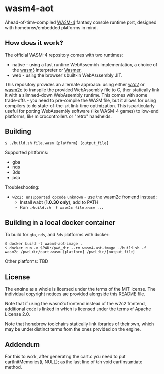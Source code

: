 # wasm4-aot

Ahead-of-time-compiled [WASM-4](https://wasm4.org/) fantasy console runtime port, designed with homebrew/embedded platforms in mind.

## How does it work?

The official WASM-4 repository comes with two runtimes:

  * native - using a fast runtime WebAssembly implementation, a choice of the [wasm3](https://github.com/wasm3/wasm3) interpreter or [Wasmer](https://github.com/wasmerio/wasmer),
  * web - using the browser's built-in WebAsssembly JIT.

This repository provides an alternate approach: using either [w2c2](https://github.com/turbolent/w2c2) or [wasm2c](https://github.com/WebAssembly/wabt/tree/main/wasm2c)
to transpile the provided WebAssembly file to C, then statically link it with a slimmed-down WebAssembly runtime. This comes with some trade-offs - you need to
pre-compile the WASM file, but it allows for using compilers to do state-of-the-art link-time optimization. This is particularly useful for porting WebAssembly
software (like WASM-4 games) to low-end platforms, like microcontrollers or "retro" handhelds.

## Building

    $ ./build.sh file.wasm [platform] [output_file]

Supported platforms:

  * gba
  * nds
  * 3ds
  * psp

Troubleshooting:

  * `w2c2: unsupported opcode unknown` - use the wasm2c frontend instead:
    * Install wabt (**1.0.30 only**), add to PATH
    * Run `./build.sh -f wasm2c file.wasm ...`

## Building in a local docker container
  To build for `gba`, `nds`, and `3ds` platforms with docker:

    $ docker build -t wasm4-aot-image .
    $ docker run -v $PWD:/pwd_dir --rm wasm4-aot-image ./build.sh -f wasm2c /pwd_dir/cart.wasm [platform] /pwd_dir/[output_file]

  Other platforms: TBD

## License

The engine as a whole is licensed under the terms of the MIT license. The individual copyright notices are provided alongside this README file.

Note that if using the wasm2c frontend instead of the w2c2 frontend, additional code is linked in which is licensed under the terms of Apache License 2.0.

Note that homebrew toolchains statically link libraries of their own, which may be under distinct terms from the ones provided on the engine.


## Addendum 
For this to work, after generating the cart.c you need to put cartInitMemories(i, NULL); as the last line of teh void cartInstantiate method.